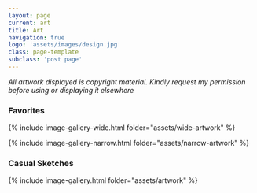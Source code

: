 ```yaml
---
layout: page
current: art
title: Art
navigation: true
logo: 'assets/images/design.jpg'
class: page-template
subclass: 'post page'
---
```


*All artwork displayed is copyright material. Kindly request my permission before using or displaying it elsewhere*

### Favorites

{% include image-gallery-wide.html folder="assets/wide-artwork" %}

{% include image-gallery-narrow.html folder="assets/narrow-artwork" %}


### Casual Sketches

{% include image-gallery.html folder="assets/artwork" %}
